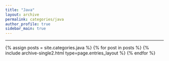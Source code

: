 ```yaml
---
title: "Java"
layout: archive
permalink: categories/java
author_profile: true
sidebar_main: true
---
```


<!-- 공백이 포함되어 있는 카테고리 이름의 경우 site.categories['a b c'] 이런식으로! -->
 
***

{% assign posts = site.categories.java %}
{% for post in posts %} {% include archive-single2.html type=page.entries_layout %} {% endfor %}
